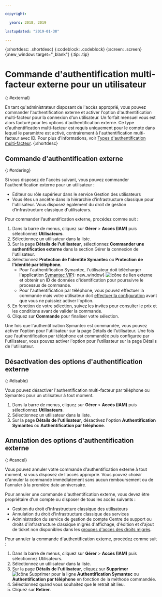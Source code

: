 ```yaml
---

copyright:

  years: 2018, 2019

lastupdated: "2019-01-30"

---
```


{:shortdesc: .shortdesc}
{:codeblock: .codeblock}
{:screen: .screen}
{:new_window: target="_blank"}
{:tip: .tip}

# Commande d'authentification multi-facteur externe pour un utilisateur
{: #external}

En tant qu'administrateur disposant de l'accès approprié, vous pouvez commander l'authentification externe et activer l'option d'authentification multi-facteur pour la connexion d'un utilisateur. Un forfait mensuel vous est alors facturé pour les options d'authentification externe. Ce type d'authentification multi-facteur est requis uniquement pour le compte dans lequel le paramètre est activé, contrairement à l'authentification multi-facteur avec ID. Pour plus d'informations, voir [Types d'authentification multi-facteur](/docs/iam?topic=iam-types#types).
{:shortdesc}

## Commande d'authentification externe
{: #ordering}

Si vous disposez de l'accès suivant, vous pouvez commander l'authentification externe pour un utilisateur :

* Editeur ou rôle supérieur dans le service Gestion des utilisateurs
* Vous êtes un ancêtre dans la hiérarchie d'infrastructure classique pour l'utilisateur. Vous disposez également du droit de gestion d'infrastructure classique d'utilisateurs.

Pour commander l'authentification externe, procédez comme suit :

1. Dans la barre de menus, cliquez sur **Gérer** &gt; **Accès (IAM)** puis sélectionnez **Utilisateurs**.
2. Sélectionnez un utilisateur dans la liste.
3. Sur la page **Détails de l'utilisateur**, sélectionnez **Commander une authentification externe** dans la section Gérer la connexion de l'utilisateur.
4. Sélectionnez **Protection de l'identité Symantec** ou **Protection de l'identité par téléphone**.
    * Pour l'authentification Symantec, l'utilisateur doit télécharger l'application [Symantec VIP](https://vip.symantec.com/){: new_window} ![Icône de lien externe](../icons/launch-glyph.svg) et obtenir un ID de données d'identification pour poursuivre le processus de commande.
    * Pour l'authentification par téléphone, vous pouvez effectuer la commande mais votre utilisateur doit [effectuer la configuration](/docs/account?topic=account-third-party-MFA#third-party-MFA) avant que vous ne puissiez activer l'option.
5. En fonction de votre sélection, suivez les invites pour consulter le prix et les conditions avant de valider la commande.
6. Cliquez sur **Commande** pour finaliser votre sélection.

Une fois que l'authentification Symantec est commandée, vous pouvez activer l'option pour l'utilisateur sur la page Détails de l'utilisateur. Une fois que l'authentification par téléphone est commandée puis configurée par l'utilisateur, vous pouvez activer l'option pour l'utilisateur sur la page Détails de l'utilisateur.

## Désactivation des options d'authentification externe
{: #disable}

Vous pouvez désactiver l'authentification multi-facteur par téléphone ou Symantec pour un utilisateur à tout moment.

1. Dans la barre de menus, cliquez sur **Gérer** &gt; **Accès (IAM)** puis sélectionnez **Utilisateurs**.
2. Sélectionnez un utilisateur dans la liste.
3. Sur la page **Détails de l'utilisateur**, désactivez l'option **Authentification Symantec** ou **Authentification par téléphone**.

## Annulation des options d'authentification externe
{: #cancel}

Vous pouvez annuler votre commande d'authentification externe à tout moment, si vous disposez de l'accès approprié. Vous pouvez choisir d'annuler la commande immédiatement sans aucun remboursement ou de l'annuler à la première date anniversaire.

Pour annuler une commande d'authentification externe, vous devez être propriétaire d'un compte ou disposer de tous les accès suivants :

* Gestion du droit d'infrastructure classique des utilisateurs
* Annulation du droit d'infrastructure classique des services
* Administration du service de gestion de compte Centre de support ou droits d'infrastructure classique migrés d'affichage, d'édition et d'ajout de ticket non disponibles dans les [groupes d'accès des droits migrés](/docs/iam?topic=iam-predefined#predefined).

Pour annuler la commande d'authentification externe, procédez comme suit :

1. Dans la barre de menus, cliquez sur **Gérer** &gt; **Accès (IAM)** puis sélectionnez Utilisateurs.
2. Sélectionnez un utilisateur dans la liste.
3. Sur la page **Détails de l'utilisateur**, cliquez sur **Supprimer** ![Icône Supprimer](../icons/icon_trash.svg) pour la ligne **Authentification Symantec** ou **Authentification par téléphone** en fonction de la méthode commandée.
4. Sélectionnez quand vous souhaitez que le retrait ait lieu.
5. Cliquez sur **Retirer**.
